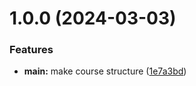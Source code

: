 # 1.0.0 (2024-03-03)


### Features

* **main:** make course structure ([1e7a3bd](https://github.com/zisaeva/os-intro/commit/1e7a3bd1d4700063bdb1a7d8c2a684dea755ec54))



